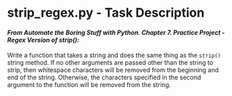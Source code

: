 # strip_regex.py - Task Description

#### _From Automate the Boring Stuff with Python. Chapter 7. Practice Project - Regex Version of strip():_

Write a function that takes a string and does the same thing as the `strip()` string method. If no other arguments are passed other than the string to strip, then whitespace characters will be removed from the beginning and end of the string. Otherwise, the characters specified in the second argument to the function will be removed from the string.
